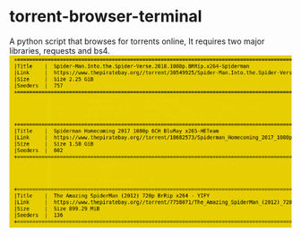 # torrent-browser-terminal
A python script that browses for torrents online,
It requires two major libraries, requests and bs4.
![](torrentbrowserpy.png)
